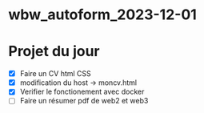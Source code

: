 # wbw_autoform_2023-12-01

# Projet du jour 

- [x] Faire un CV html CSS
- [x] modification du host -> moncv.html
- [X] Verifier le fonctionement avec docker 
- [ ] Faire un résumer pdf de web2 et web3
